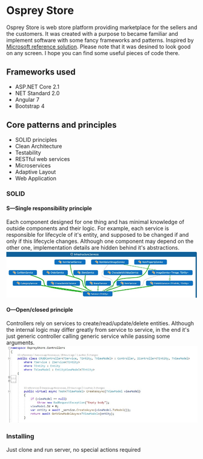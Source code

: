 # Osprey Store

Osprey Store is web store platform providing marketplace for the sellers and the customers.  It was created with a purpose to became familiar and implement software with some fancy frameworks and patterns. Inspired by <a href="https://github.com/dotnet-architecture/eShopOnWeb">Microsoft reference solution</a>.
Please note that it was desined to look good on any screen.
I hope you can find some useful pieces of code there.

Frameworks used
---
- ASP.NET Core 2.1
- NET Standard 2.0
- Angular 7
- Bootstrap 4

Core patterns and principles
---
- SOLID principles
- Clean Architecture
- Testability
- RESTful web services
- Microservices
- Adaptive Layout
- Web Application

### SOLID

#### S—Single responsibility principle
Each component designed for one thing and has minimal knowledge of outside components and their logic. For example, each service is responsible for lifecycle of it's entity, and supposed to be changed if and only if this lifecycle changes. Although one component may depend on the other one, implementation details are hidden behind it's abstractions.
![SOLID1](docs/images/SOLID1.jpg)

#### O—Open/closed principle
Controllers rely on services to create/read/update/delete entities. Although the internal logic may differ greatly from service to service, in the end it's just generic controller calling generic service while passing some arguments.
![SOLID2](docs/images/SOLID2.jpg)

### Installing

Just clone and run server, no special actions required

